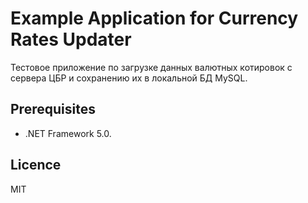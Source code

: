 # Example Application for Currency Rates Updater

Тестовое приложение по загрузке данных валютных котировок с сервера ЦБР и сохранению их в локальной БД MySQL.

## Prerequisites

- .NET Framework 5.0.

## Licence

MIT
